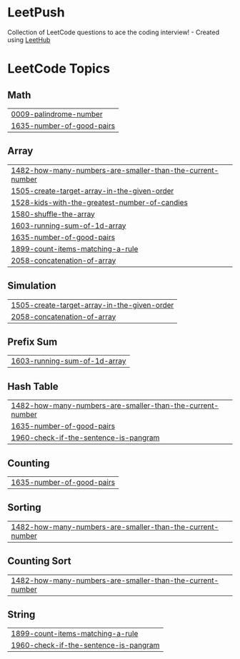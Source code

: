 # LeetPush
Collection of LeetCode questions to ace the coding interview! - Created using [LeetHub](https://github.com/QasimWani/LeetHub)

<!---LeetCode Topics Start-->
# LeetCode Topics
## Math
|  |
| ------- |
| [0009-palindrome-number](https://github.com/Prabhav-Batra/LeetPush/tree/master/0009-palindrome-number) |
| [1635-number-of-good-pairs](https://github.com/Prabhav-Batra/LeetPush/tree/master/1635-number-of-good-pairs) |
## Array
|  |
| ------- |
| [1482-how-many-numbers-are-smaller-than-the-current-number](https://github.com/Prabhav-Batra/LeetPush/tree/master/1482-how-many-numbers-are-smaller-than-the-current-number) |
| [1505-create-target-array-in-the-given-order](https://github.com/Prabhav-Batra/LeetPush/tree/master/1505-create-target-array-in-the-given-order) |
| [1528-kids-with-the-greatest-number-of-candies](https://github.com/Prabhav-Batra/LeetPush/tree/master/1528-kids-with-the-greatest-number-of-candies) |
| [1580-shuffle-the-array](https://github.com/Prabhav-Batra/LeetPush/tree/master/1580-shuffle-the-array) |
| [1603-running-sum-of-1d-array](https://github.com/Prabhav-Batra/LeetPush/tree/master/1603-running-sum-of-1d-array) |
| [1635-number-of-good-pairs](https://github.com/Prabhav-Batra/LeetPush/tree/master/1635-number-of-good-pairs) |
| [1899-count-items-matching-a-rule](https://github.com/Prabhav-Batra/LeetPush/tree/master/1899-count-items-matching-a-rule) |
| [2058-concatenation-of-array](https://github.com/Prabhav-Batra/LeetPush/tree/master/2058-concatenation-of-array) |
## Simulation
|  |
| ------- |
| [1505-create-target-array-in-the-given-order](https://github.com/Prabhav-Batra/LeetPush/tree/master/1505-create-target-array-in-the-given-order) |
| [2058-concatenation-of-array](https://github.com/Prabhav-Batra/LeetPush/tree/master/2058-concatenation-of-array) |
## Prefix Sum
|  |
| ------- |
| [1603-running-sum-of-1d-array](https://github.com/Prabhav-Batra/LeetPush/tree/master/1603-running-sum-of-1d-array) |
## Hash Table
|  |
| ------- |
| [1482-how-many-numbers-are-smaller-than-the-current-number](https://github.com/Prabhav-Batra/LeetPush/tree/master/1482-how-many-numbers-are-smaller-than-the-current-number) |
| [1635-number-of-good-pairs](https://github.com/Prabhav-Batra/LeetPush/tree/master/1635-number-of-good-pairs) |
| [1960-check-if-the-sentence-is-pangram](https://github.com/Prabhav-Batra/LeetPush/tree/master/1960-check-if-the-sentence-is-pangram) |
## Counting
|  |
| ------- |
| [1635-number-of-good-pairs](https://github.com/Prabhav-Batra/LeetPush/tree/master/1635-number-of-good-pairs) |
## Sorting
|  |
| ------- |
| [1482-how-many-numbers-are-smaller-than-the-current-number](https://github.com/Prabhav-Batra/LeetPush/tree/master/1482-how-many-numbers-are-smaller-than-the-current-number) |
## Counting Sort
|  |
| ------- |
| [1482-how-many-numbers-are-smaller-than-the-current-number](https://github.com/Prabhav-Batra/LeetPush/tree/master/1482-how-many-numbers-are-smaller-than-the-current-number) |
## String
|  |
| ------- |
| [1899-count-items-matching-a-rule](https://github.com/Prabhav-Batra/LeetPush/tree/master/1899-count-items-matching-a-rule) |
| [1960-check-if-the-sentence-is-pangram](https://github.com/Prabhav-Batra/LeetPush/tree/master/1960-check-if-the-sentence-is-pangram) |
<!---LeetCode Topics End-->
